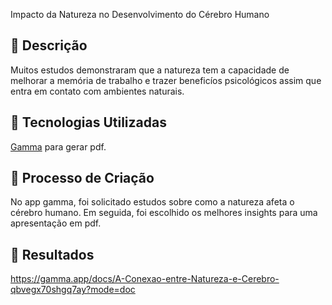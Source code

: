 Impacto da Natureza no Desenvolvimento do Cérebro Humano
## 📒 Descrição
Muitos estudos demonstraram que a natureza tem a capacidade de melhorar a memória de trabalho e trazer beneficíos psicológicos assim que entra em contato com ambientes naturais. 
## 🤖 Tecnologias Utilizadas
[Gamma](https://gamma.app/) para gerar pdf.
## 🧐 Processo de Criação
No app gamma, foi solicitado estudos sobre como a natureza afeta o cérebro humano. Em seguida, foi escolhido os melhores insights para uma apresentação em pdf.
## 🚀 Resultados
https://gamma.app/docs/A-Conexao-entre-Natureza-e-Cerebro-qbvegx70shgq7ay?mode=doc
